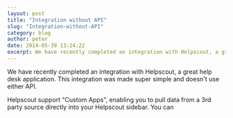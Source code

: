 ```yaml
---
layout: post
title: "Integration without API"
slug: "Integration-without-API"
category: blog
author: peter
date: 2014-05-30 13:24:22
excerpt: We have recently completed an integration with Helpscout, a great help desk application. This integration was made super simple and doesn't use either API. Here's how we did it.
---
```


We have recently completed an integration with Helpscout, a great help desk application. This integration was made super simple and doesn't use either API.

Helpscout support "Custom Apps", enabling you to pull data from a 3rd party source directly into your Helpscout sidebar. You can  
